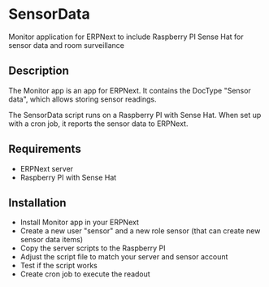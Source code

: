 # SensorData
Monitor application for ERPNext to include Raspberry PI Sense Hat for sensor data and room surveillance

## Description 
The Monitor app is an app for ERPNext. It contains the DocType "Sensor data", which allows storing sensor readings.

The SensorData script runs on a Raspberry PI with Sense Hat. When set up with a cron job, it reports the sensor data to ERPNext.

## Requirements
* ERPNext server
* Raspberry PI with Sense Hat

## Installation 
* Install Monitor app in your ERPNext
* Create a new user "sensor" and a new role sensor (that can create new sensor data items)
* Copy the server scripts to the Raspberry PI
* Adjust the script file to match your server and sensor account
* Test if the script works
* Create cron job to execute the readout
